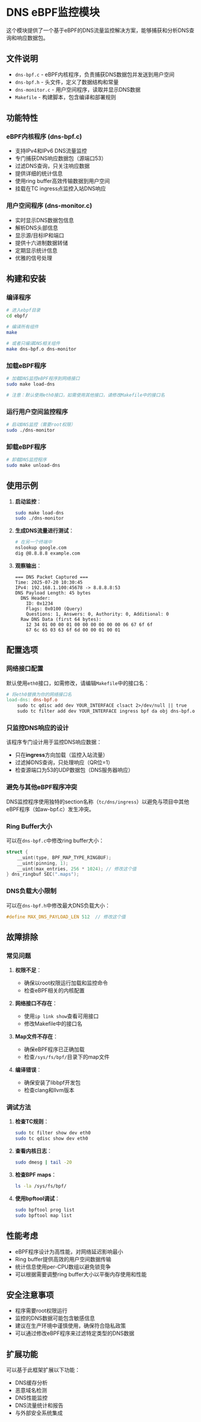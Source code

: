 # DNS eBPF监控模块

这个模块提供了一个基于eBPF的DNS流量监控解决方案，能够捕获和分析DNS查询和响应数据包。

## 文件说明

- `dns-bpf.c` - eBPF内核程序，负责捕获DNS数据包并发送到用户空间
- `dns-bpf.h` - 头文件，定义了数据结构和常量
- `dns-monitor.c` - 用户空间程序，读取并显示DNS数据
- `Makefile` - 构建脚本，包含编译和部署规则

## 功能特性

### eBPF内核程序 (dns-bpf.c)
- 支持IPv4和IPv6 DNS流量监控
- 专门捕获DNS响应数据包（源端口53）
- 过滤DNS查询，只关注响应数据
- 提供详细的统计信息
- 使用ring buffer高效传输数据到用户空间
- 挂载在TC ingress点监控入站DNS响应

### 用户空间程序 (dns-monitor.c)
- 实时显示DNS数据包信息
- 解析DNS头部信息
- 显示源/目标IP和端口
- 提供十六进制数据转储
- 定期显示统计信息
- 优雅的信号处理

## 构建和安装

### 编译程序
```bash
# 进入ebpf目录
cd ebpf/

# 编译所有组件
make

# 或者只编译DNS相关组件
make dns-bpf.o dns-monitor
```

### 加载eBPF程序
```bash
# 加载DNS监控eBPF程序到网络接口
sudo make load-dns

# 注意：默认使用eth0接口，如需使用其他接口，请修改Makefile中的接口名
```

### 运行用户空间监控程序
```bash
# 启动DNS监控（需要root权限）
sudo ./dns-monitor
```

### 卸载eBPF程序
```bash
# 卸载DNS监控程序
sudo make unload-dns
```

## 使用示例

1. **启动监控**：
   ```bash
   sudo make load-dns
   sudo ./dns-monitor
   ```

2. **生成DNS流量进行测试**：
   ```bash
   # 在另一个终端中
   nslookup google.com
   dig @8.8.8.8 example.com
   ```

3. **观察输出**：
   ```
   === DNS Packet Captured ===
   Time: 2025-07-20 10:30:45
   IPv4: 192.168.1.100:45678 -> 8.8.8.8:53
   DNS Payload Length: 45 bytes
     DNS Header:
       ID: 0x1234
       Flags: 0x0100 (Query)
       Questions: 1, Answers: 0, Authority: 0, Additional: 0
     Raw DNS Data (first 64 bytes):
       12 34 01 00 00 01 00 00 00 00 00 00 06 67 6f 6f
       67 6c 65 03 63 6f 6d 00 00 01 00 01
   ```

## 配置选项

### 网络接口配置
默认使用`eth0`接口，如需修改，请编辑`Makefile`中的接口名：
```makefile
# 将eth0替换为你的网络接口名
load-dns: dns-bpf.o
    sudo tc qdisc add dev YOUR_INTERFACE clsact 2>/dev/null || true
    sudo tc filter add dev YOUR_INTERFACE ingress bpf da obj dns-bpf.o sec tc/dns/ingress
```

### 只监控DNS响应的设计
该程序专门设计用于监控DNS响应数据：
- 只在**ingress**方向加载（监控入站流量）
- 过滤掉DNS查询，只处理响应（QR位=1）
- 检查源端口为53的UDP数据包（DNS服务器响应）

### 避免与其他eBPF程序冲突
DNS监控程序使用独特的section名称（`tc/dns/ingress`）以避免与项目中其他eBPF程序（如aw-bpf.c）发生冲突。

### Ring Buffer大小
可以在`dns-bpf.c`中修改ring buffer大小：
```c
struct {
    __uint(type, BPF_MAP_TYPE_RINGBUF);
    __uint(pinning, 1);
    __uint(max_entries, 256 * 1024); // 修改这个值
} dns_ringbuf SEC(".maps");
```

### DNS负载大小限制
可以在`dns-bpf.h`中修改最大DNS负载大小：
```c
#define MAX_DNS_PAYLOAD_LEN 512  // 修改这个值
```

## 故障排除

### 常见问题

1. **权限不足**：
   - 确保以root权限运行加载和监控命令
   - 检查eBPF相关的内核配置

2. **网络接口不存在**：
   - 使用`ip link show`查看可用接口
   - 修改Makefile中的接口名

3. **Map文件不存在**：
   - 确保eBPF程序已正确加载
   - 检查`/sys/fs/bpf/`目录下的map文件

4. **编译错误**：
   - 确保安装了libbpf开发包
   - 检查clang和llvm版本

### 调试方法

1. **检查TC规则**：
   ```bash
   sudo tc filter show dev eth0
   sudo tc qdisc show dev eth0
   ```

2. **查看内核日志**：
   ```bash
   sudo dmesg | tail -20
   ```

3. **检查BPF maps**：
   ```bash
   ls -la /sys/fs/bpf/
   ```

4. **使用bpftool调试**：
   ```bash
   sudo bpftool prog list
   sudo bpftool map list
   ```

## 性能考虑

- eBPF程序设计为高性能，对网络延迟影响最小
- Ring buffer提供高效的用户空间数据传输
- 统计信息使用per-CPU数组以避免锁竞争
- 可以根据需要调整ring buffer大小以平衡内存使用和性能

## 安全注意事项

- 程序需要root权限运行
- 监控的DNS数据可能包含敏感信息
- 建议在生产环境中谨慎使用，确保符合隐私政策
- 可以通过修改eBPF程序来过滤特定类型的DNS数据

## 扩展功能

可以基于此框架扩展以下功能：
- DNS缓存分析
- 恶意域名检测
- DNS性能监控
- DNS流量统计和报告
- 与外部安全系统集成
